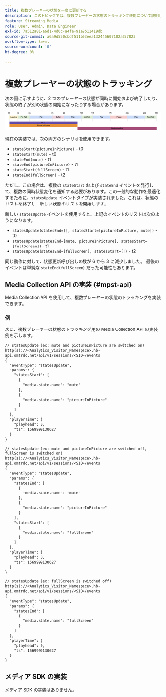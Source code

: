 ```yaml
---
title: 複数プレーヤーの状態を一度に更新する
description: このトピックでは、複数プレーヤーの状態のトラッキング機能について説明します。
feature: Streaming Media
role: User, Admin, Data Engineer
exl-id: 7a512a81-a6d1-4d0c-a4fe-91e9b11419db
source-git-commit: a6a9d550cbdf511b93eea132445607102a557823
workflow-type: tm+mt
source-wordcount: '0'
ht-degree: 0%

---
```


# 複数プレーヤーの状態のトラッキング

次の図に示すように、2 つのプレーヤーの状態が同時に開始および終了したり、状態の終了が別の状態の開始になったりする場合があります。

![複数プレーヤーの状態](assets/multiple-player-states.png)

現在の実装では、次の両方のシナリオを使用できます。
- `stateStart(pictureInPicture)` - t0
- `stateStart(mute)` - t0
- `stateEnd(mute)` - t1
- `stateEnd(pictureInPicture)` - t1
- `stateStart(fullScreen)` - t1
- `stateEnd(fullScreen)` - t2

ただし、この場合は、複数の `stateStart` および `stateEnd` イベントを発行して、複数の同時状態変化を通知する必要があります。この一般的な動作を最適化するために、`statesUpdate`
イベントタイプが実装されました。これは、状態のリストを終了し、新しい状態のリストを開始します。


新しい `statesUpdate` イベントを使用すると、上記のイベントのリストは次のようになります。
- `statesUpdate(statesEnd=[], statesStart=[pictureInPicture, mute])` - t0
- `statesUpdate(statesEnd=[mute, pictureInPicture], statesStart=[fullScreen])` - t1
- `statesUpdate(statesEnd=[fullScreen], statesStart=[])` - t2

同じ動作に対して、状態更新呼び出しの数が 6 から 3 に減少しました。 最後のイベントは単純な `stateEnd(fullScreen)` だった可能性もあります。


## Media Collection API の実装 {#mpst-api}

Media Collection API を使用して、複数プレーヤーの状態のトラッキングを実装できます。

### 例

次に、複数プレーヤーの状態のトラッキング用の Media Collection API の実装例を示します。

```
// statesUpdate (ex: mute and pictureInPicture are switched on)
http(s)://<Analytics_Visitor_Namespace>.hb-api.omtrdc.net/api/v1/sessions/<SID>/events
{
  "eventType": "statesUpdate",
  "params": {
    "statesStart": [
      {
        "media.state.name": "mute"
      },
      {
        "media.state.name": "pictureInPicture"
      }
    ]
  },
  "playerTime": {
    "playhead": 0,
    "ts": 1569999130627
  }
}
```

```
// statesUpdate (ex: mute and pictureInPicture are switched off, fullScreen is switched on)
http(s)://<Analytics_Visitor_Namespace>.hb-api.omtrdc.net/api/v1/sessions/<SID>/events
{
  "eventType": "statesUpdate",
  "params": {
    "statesEnd": [
      {
        "media.state.name": "mute"
      },
      {
        "media.state.name": "pictureInPicture"
      }
    ],
    "statesStart": [
      {
        "media.state.name": "fullScreen"
      }
    ]
  },
  "playerTime": {
    "playhead": 0,
    "ts": 1569999130627
  }
}
```

```
// statesUpdate (ex: fullScreen is switched off)
http(s)://<Analytics_Visitor_Namespace>.hb-api.omtrdc.net/api/v1/sessions/<SID>/events
{
  "eventType": "statesUpdate",
  "params": {
    "statesEnd": [
      {
        "media.state.name": "fullScreen"
      }
    ]
  },
  "playerTime": {
    "playhead": 0,
    "ts": 1569999130627
  }
}
```

## メディア SDK の実装

メディア SDK の実装はありません。
